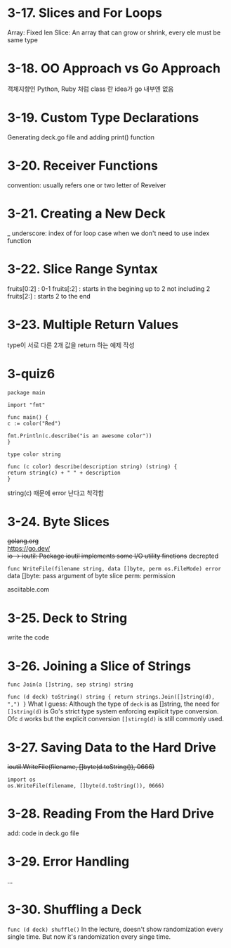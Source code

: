 # 3-17. Slices and For Loops

Array: Fixed len
Slice: An array that can grow or shrink, every ele must be same type

# 3-18. OO Approach vs Go Approach

객체지향인 Python, Ruby 처럼 class 란 idea가 go 내부엔 없음

# 3-19. Custom Type Declarations

Generating deck.go file and adding print() function

# 3-20. Receiver Functions

convention: usually refers one or two letter of Reveiver

# 3-21. Creating a New Deck

\_ underscore: index of for loop case when we don't need to use index function

# 3-22. Slice Range Syntax

fruits[0:2] : 0-1
fruits[:2] : starts in the begining up to 2 not including 2
fruits[2:] : starts 2 to the end

# 3-23. Multiple Return Values

type이 서로 다른 2개 값을 return 하는 예제 작성

# 3-quiz6

    package main

    import "fmt"

    func main() {
    c := color("Red")

    fmt.Println(c.describe("is an awesome color"))
    }

    type color string

    func (c color) describe(description string) (string) {
    return string(c) + " " + description
    }

string(c) 때문에 error 난다고 착각함

# 3-24. Byte Slices

<del>golang.org</del>  
https://go.dev/  
<del>io -> ioutil: Package ioutil implements some I/O utility finctions</del> decrepted

`func WriteFile(filename string, data []byte, perm os.FileMode) error`  
data []byte: pass argument of byte slice
perm: permission

asciitable.com

# 3-25. Deck to String

write the code

# 3-26. Joining a Slice of Strings

`func Join(a []string, sep string) string`

`func (d deck) toString() string {
	return strings.Join([]string(d), ",")
}`
What I guess:
Although the type of `deck` is as []string, the need for `[]string(d)` is Go's strict type system enforcing explicit type conversion.
Ofc `d` works but the explicit conversion `[]stirng(d)` is still commonly used.

# 3-27. Saving Data to the Hard Drive

<del>ioutil.WriteFile(filename, []byte(d.toString()), 0666)</del>

    import os
    os.WriteFile(filename, []byte(d.toString()), 0666)

# 3-28. Reading From the Hard Drive

add: code in deck.go file

# 3-29. Error Handling

...

# 3-30. Shuffling a Deck

`func (d deck) shuffle()`
In the lecture, doesn't show randomization every single time.
But now it's randomization every singe time.
